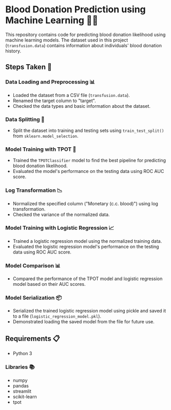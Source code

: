 
# Blood Donation Prediction using Machine Learning 💉🤖

This repository contains code for predicting blood donation likelihood using machine learning models. The dataset used in this project (`transfusion.data`) contains information about individuals' blood donation history.

## Steps Taken 📝

### Data Loading and Preprocessing 📊

- Loaded the dataset from a CSV file (`transfusion.data`).
- Renamed the target column to "target".
- Checked the data types and basic information about the dataset.

### Data Splitting 📂

- Split the dataset into training and testing sets using `train_test_split()` from `sklearn.model_selection`.

### Model Training with TPOT 🚀

- Trained the `TPOTClassifier` model to find the best pipeline for predicting blood donation likelihood.
- Evaluated the model's performance on the testing data using ROC AUC score.

### Log Transformation 📉

- Normalized the specified column ("Monetary (c.c. blood)") using log transformation.
- Checked the variance of the normalized data.

### Model Training with Logistic Regression 📈

- Trained a logistic regression model using the normalized training data.
- Evaluated the logistic regression model's performance on the testing data using ROC AUC score.

### Model Comparison 📊

- Compared the performance of the TPOT model and logistic regression model based on their AUC scores.

### Model Serialization 📦

- Serialized the trained logistic regression model using pickle and saved it to a file (`logistic_regression_model.pkl`).
- Demonstrated loading the saved model from the file for future use.

## Requirements 📋

- Python 3

### Libraries 📚

- numpy
- pandas
- streamlit
- scikit-learn
- tpot
